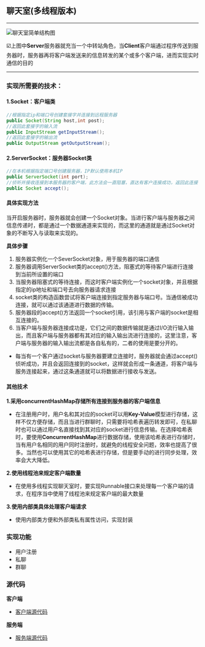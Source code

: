 ## 聊天室(多线程版本)

---



![聊天室简单结构图](chat_room\mig\结构图.png)

:ballot_box_with_check:上图中**Server**服务器就充当一个中转站角色，当**Client**客户端通过程序传送到服务器时，服务器再将客户端发送来的信息转发的某个或多个客户端，进而实现实时通信的目的

---

### 实现所需要的技术：

#### 1.Socket：客户端类

```java
//根据指定ip和端口号创建套接字并连接到远程服务器
public Socket(String host,int post);
//返回此套接字的输入流
public InputStream getInputStream();
//返回此套接字的输出流
public OutputStream getOutputStream();
```

#### 2.ServerSocket：服务器Socket类

```java
//在本机根据指定端口号创建服务器，IP默认使用本机IP
public ServerSocket(int port);
//侦听并接收连接到本服务器的客户端，此方法会一直阻塞，直达有客户连接成功，返回此连接
public Socket accept();
```

#### 具体实现方法

当开启服务器时，服务器就会创建一个Socket对象。当进行客户端与服务器之间信息传递时，都是通过一个数据通道来实现的，而这里的通道就是通过Socket对象的不断写入与读取来实现的。

**具体步骤**

1. 服务器实例化一个SeverSocket对象，用于服务器的端口通信
2. 服务器调用ServerSocket类的accept()方法，阻塞式的等待客户端进行连接到当前所设置的端口
3. 当服务器阻塞式的等待连接，而这时客户端实例化一个socket对象，并且根据指定的ip地址和端口号去向服务器请求连接
4. socket类的构造函数尝试将客户端连接到指定服务器与端口号。当通信被成功连接，就可以通过该通道进行数据的传输。
5. 服务器段的accept()方法返回一个socket引用，该引用与客户端的socket是相互连接的。
6. 当客户端与服务器连接成功是，它们之间的数据传输就是通过I/O流行输入输出，而且客户端与服务器都有其对应的输入输出流进行连接的，这里注意，客户端与服务器的输入输出流都是各自私有的，二者的使用是要分开的。

- 每当有一个客户通过socket与服务器要建立连接时，服务器就会通过accept()侦听成功，并且会返回连接到的socket，这样就会形成一条通道，将客户端与服务连接起来，通过这条通道就可以将数据进行接收与发送。



#### 其他技术

**1.采用concurrentHashMap存储所有连接到服务器的客户端信息**

- 在注册用户时，用户名和其对应的socket可以用**Key-Value**模型进行存储，这样不仅方便存储，而且当进行群聊时，只需要将哈希表遍历转发即可，在私聊时也可以通过用户名直接找到其对应的socket进行信息传输。在选择哈希表时，要使用**ConcurrentHashMap**进行数据存储，使用该哈希表进行存储时，当有用户名相同的用户同时注册时，就避免的线程安全问题，效率也提高了很多。当然也可以使用其它的哈希表进行存储，但是要手动的进行同步处理，效率会大大降低。

**2.使用线程池来规定客户端数量**

- 在使用多线程实现聊天室时，要实现Runnable接口来处理每一个客户端的请求，在程序当中使用了线程池来规定客户端的最大数量

**3.使用内部类具体处理客户端请求**

- 使用内部类方便和外部类私有属性访问，实现封装

### 实现功能

- 用户注册
- 私聊
- 群聊

### 源代码

**客户端**

- [客户端源代码](https://github.com/Dyson-x/chat_room/blob/master/MultiThreadClient.java)

**服务端**

- [服务端源代码](https://github.com/Dyson-x/chat_room/blob/master/MultiThreadClient.java)

